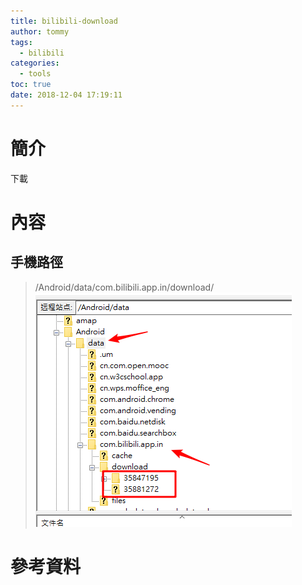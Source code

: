 ```yaml
---
title: bilibili-download
author: tommy
tags:
  - bilibili
categories:
  - tools
toc: true
date: 2018-12-04 17:19:11
---
```


# 簡介

下載

<!--more-->
# 內容

## 手機路徑
> /Android/data/com.bilibili.app.in/download/
![download](bilibili-download/20181204172258.png)


# 參考資料


